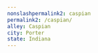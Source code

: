 ```yaml
---
﻿nonslashpermalink2: caspian
permalink2: /caspian/
alley: Caspian
city: Porter
state: Indiana
---
```

